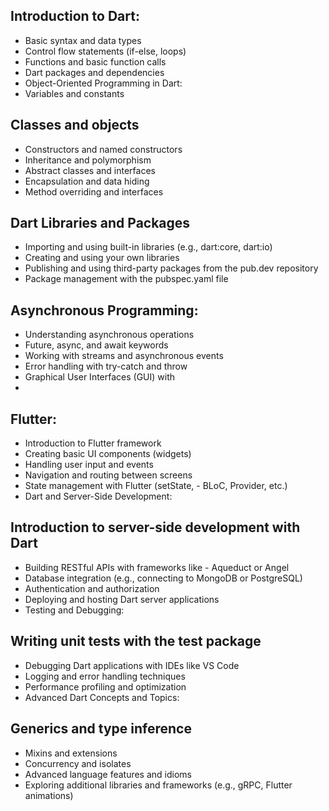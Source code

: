 
## Introduction to Dart:

- Basic syntax and data types
- Control flow statements (if-else, loops)
- Functions and basic function calls
- Dart packages and dependencies
- Object-Oriented Programming in Dart:
- Variables and constants

## Classes and objects
- Constructors and named constructors
- Inheritance and polymorphism
- Abstract classes and interfaces
- Encapsulation and data hiding
- Method overriding and interfaces
  
## Dart Libraries and Packages

- Importing and using built-in libraries (e.g., dart:core, dart:io)
- Creating and using your own libraries
- Publishing and using third-party packages from the pub.dev repository
- Package management with the pubspec.yaml file

## Asynchronous Programming:

- Understanding asynchronous operations
- Future, async, and await keywords
- Working with streams and asynchronous events
- Error handling with try-catch and throw
- Graphical User Interfaces (GUI) with 
- 
  
## Flutter:

- Introduction to Flutter framework
- Creating basic UI components (widgets)
- Handling user input and events
- Navigation and routing between screens
- State management with Flutter (setState, - BLoC, Provider, etc.)
- Dart and Server-Side Development:

## Introduction to server-side development with Dart

- Building RESTful APIs with frameworks like - Aqueduct or Angel
- Database integration (e.g., connecting to  MongoDB or PostgreSQL)
- Authentication and authorization
- Deploying and hosting Dart server applications
- Testing and Debugging:

## Writing unit tests with the test package
- Debugging Dart applications with IDEs like VS Code
- Logging and error handling techniques
- Performance profiling and optimization
- Advanced Dart Concepts and Topics:

## Generics and type inference
- Mixins and extensions
- Concurrency and isolates
- Advanced language features and idioms
- Exploring additional libraries and frameworks (e.g., gRPC, Flutter animations)